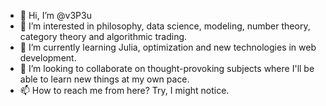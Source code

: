 - 👋 Hi, I’m @v3P3u
- 👀 I’m interested in philosophy, data science, modeling, number theory, category theory and algorithmic trading.
- 🌱 I’m currently learning Julia, optimization and new technologies in web development.
- 💞️ I’m looking to collaborate on thought-provoking subjects where I'll be able to learn new things at my own pace.
- 📫 How to reach me from here? Try, I might notice.

<!---
v3P3u/v3P3u is a ✨ special ✨ repository because its `README.md` (this file) appears on your GitHub profile.
You can click the Preview link to take a look at your changes.
--->
